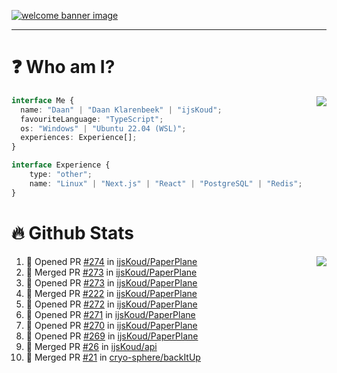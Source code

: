 <h1 align="center" style="display:none;"></h1>

<a href="https://ijskoud.dev/"><img src="https://cdn.ijskoud.dev/files/IIcds5oPKl.png" alt="welcome banner image" /></a>

---

# ❓ Who am I?

<img align="right" src="http://gh-stats.ijskoud.dev/api/top-langs?username=ijsKoud&cache_seconds=1800&layout=compact&hide_border=true&hide_rank=true&show_icons=true&theme=dark&title_color=ffffff&hide_border=true&locale=en" />

```typescript
interface Me {
  name: "Daan" | "Daan Klarenbeek" | "ijsKoud";
  favouriteLanguage: "TypeScript";
  os: "Windows" | "Ubuntu 22.04 (WSL)";
  experiences: Experience[];
}

interface Experience {
    type: "other";
    name: "Linux" | "Next.js" | "React" | "PostgreSQL" | "Redis";
}
```

# 🔥 Github Stats

<img align="right" src="http://gh-stats.ijskoud.dev/api? username=ijsKoud&cache_seconds=1800&hide_border=true&hide_rank=true&show_icons=true&theme=dark&title_color=ffffff&hide_border=true&locale=en">

<!--START_SECTION:activity-->
1. 💪 Opened PR [#274](https://github.com/ijsKoud/PaperPlane/pull/274) in [ijsKoud/PaperPlane](https://github.com/ijsKoud/PaperPlane)
2. 🎉 Merged PR [#273](https://github.com/ijsKoud/PaperPlane/pull/273) in [ijsKoud/PaperPlane](https://github.com/ijsKoud/PaperPlane)
3. 💪 Opened PR [#273](https://github.com/ijsKoud/PaperPlane/pull/273) in [ijsKoud/PaperPlane](https://github.com/ijsKoud/PaperPlane)
4. 🎉 Merged PR [#222](https://github.com/ijsKoud/PaperPlane/pull/222) in [ijsKoud/PaperPlane](https://github.com/ijsKoud/PaperPlane)
5. 💪 Opened PR [#272](https://github.com/ijsKoud/PaperPlane/pull/272) in [ijsKoud/PaperPlane](https://github.com/ijsKoud/PaperPlane)
6. 💪 Opened PR [#271](https://github.com/ijsKoud/PaperPlane/pull/271) in [ijsKoud/PaperPlane](https://github.com/ijsKoud/PaperPlane)
7. 💪 Opened PR [#270](https://github.com/ijsKoud/PaperPlane/pull/270) in [ijsKoud/PaperPlane](https://github.com/ijsKoud/PaperPlane)
8. 💪 Opened PR [#269](https://github.com/ijsKoud/PaperPlane/pull/269) in [ijsKoud/PaperPlane](https://github.com/ijsKoud/PaperPlane)
9. 🎉 Merged PR [#26](https://github.com/ijsKoud/api/pull/26) in [ijsKoud/api](https://github.com/ijsKoud/api)
10. 🎉 Merged PR [#21](https://github.com/cryo-sphere/backItUp/pull/21) in [cryo-sphere/backItUp](https://github.com/cryo-sphere/backItUp)
<!--END_SECTION:activity-->

<h1 align="center" style="display:none;"></h1>
